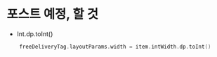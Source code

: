 # 포스트 예정, 할 것

- Int.dp.toInt()

```kotlin
    freeDeliveryTag.layoutParams.width = item.intWidth.dp.toInt()
```